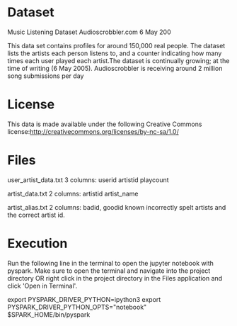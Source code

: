 # Dataset
Music Listening Dataset
Audioscrobbler.com
6 May 200

This data set contains profiles for around 150,000 real people. The dataset lists the artists each person listens to, and a counter indicating how many times each user played each artist.The dataset is continually growing; at the time of writing (6 May 2005). Audioscrobbler is receiving around 2 million song submissions per day

# License
This data is made available under the following Creative Commons license:http://creativecommons.org/licenses/by-nc-sa/1.0/

# Files
user_artist_data.txt
    3 columns: userid artistid playcount

artist_data.txt
    2 columns: artistid artist_name

artist_alias.txt
    2 columns: badid, goodid
    known incorrectly spelt artists and the correct artist id. 
    
# Execution
Run the following line in the terminal to open the jupyter notebook with pyspark. Make sure to open the terminal and navigate into the project directory OR right click in the project directory in the Files application and click 'Open in Terminal'.

export PYSPARK_DRIVER_PYTHON=ipython3
export PYSPARK_DRIVER_PYTHON_OPTS="notebook"
$SPARK_HOME/bin/pyspark
